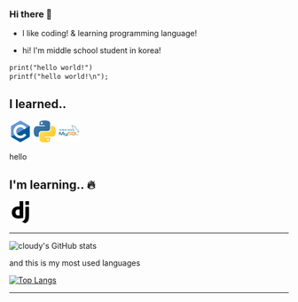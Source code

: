 ### Hi there 👋





  * l like coding! & learning programming language!

   * hi! l'm middle school student in korea!



   ```
   print("hello world!")
   printf("hello world!\n");
   ```


## l learned.. 

  <img src="https://github.com/cloudyON/cloudyON/blob/main/c (1).png" width="40" height="40"> <img src="https://github.com/cloudyON/cloudyON/blob/main/python (1).png" width="40" height="40"> <img src="https://github.com/cloudyON/cloudyON/blob/main/mysql (1).png" width="40" height="40">


<div>hello</div>






## l'm learning.. 🔥

  <img src="https://github.com/cloudyON/cloudyON/blob/main/django.svg" width="40" height="40">




------------------------------------------

![cloudy's GitHub stats](https://github-readme-stats.vercel.app/api?username=cloudyON&show_icons=true&theme=tokyonight)

and this is my most used languages

[![Top Langs](https://github-readme-stats.vercel.app/api/top-langs/?username=cloudyOn&layout=compact)](https://github.com/anuraghazra/github-readme-stats)


------------------------------------------
